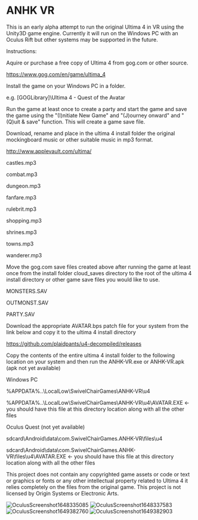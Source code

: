 # ANHK VR

This is an early alpha attempt to run the original Ultima 4 in VR using the Unity3D game engine. Currently it will run on the Windows PC with an Oculus Rift but other systems may be supported in the future.

Instructions:

Aquire or purchase a free copy of Ultima 4 from gog.com or other source.

https://www.gog.com/en/game/ultima_4

Install the game on your Windows PC in a folder.

e.g. [GOGLibrary]\Ultima 4 - Quest of the Avatar

Run the game at least once to create a party and start the game and save the game using the "(I)nitiate New Game" and "(J)ourney onward" and "(Q)uit & save" function. This will create a game save file.

Download, rename and place in the ultima 4 install folder the original mockingboard music or other suitable music in mp3 format.
  
http://www.applevault.com/ultima/

castles.mp3
  
combat.mp3
  
dungeon.mp3
  
fanfare.mp3
  
rulebrit.mp3
  
shopping.mp3
  
shrines.mp3
  
towns.mp3
  
wanderer.mp3

Move the gog.com save files created above after running the game at least once from the install folder cloud_saves directory to the root of the ultima 4 install directory or other game save files you would like to use.
  
MONSTERS.SAV
  
OUTMONST.SAV
  
PARTY.SAV

Download the appropriate AVATAR.bps patch file for your system from the link below and copy it to the ultima 4 install directory
  
https://github.com/plaidpants/u4-decompiled/releases

Copy the contents of the entire ultima 4 install folder to the following location on your system and then run the ANHK-VR.exe or ANHK-VR.apk (apk not yet available)

Windows PC
  
%APPDATA%\..\LocalLow\SwivelChairGames\ANHK-VR\u4

  %APPDATA%\..\LocalLow\SwivelChairGames\ANHK-VR\u4\AVATAR.EXE <- you should have this file at this directory location along with all the other files
  
Oculus Quest (not yet available)
                                                                  
sdcard\Android\data\com.SwivelChairGames.ANHK-VR\files\u4
                                                                  
  sdcard\Android\data\com.SwivelChairGames.ANHK-VR\files\u4\AVATAR.EXE <- you should have this file at this directory location along with all the other files
                                                                 
This project does not contain any copyrighted game assets or code or text or graphics or fonts or any other intellectual property related to Ultima 4 it relies completely on the files from the original game. This project is not licensed by Origin Systems or Electronic Arts.


![OculusScreenshot1648335085](https://user-images.githubusercontent.com/8979271/163682632-7b579fef-d83a-43d6-82e3-e933a85602ec.jpeg)
![OculusScreenshot1648337583](https://user-images.githubusercontent.com/8979271/163682638-376f9e42-6409-456e-9d22-001c288492a9.jpeg)
![OculusScreenshot1649382760](https://user-images.githubusercontent.com/8979271/163682643-d788f259-0705-452e-8a63-127ce4d9c24f.jpeg)
![OculusScreenshot1649382903](https://user-images.githubusercontent.com/8979271/163682648-7b30c985-67fb-4127-9519-49daafd5cb17.jpeg)
